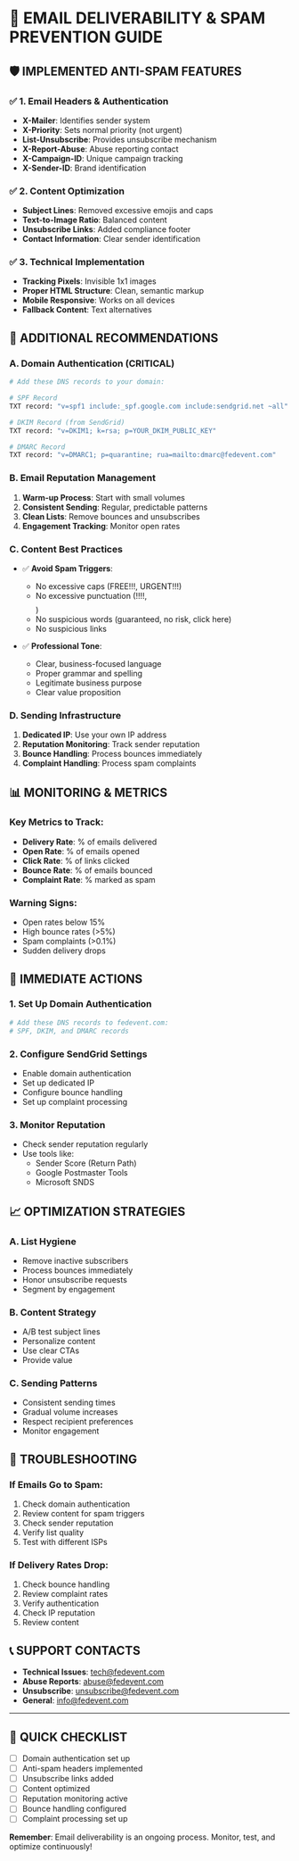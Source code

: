 # 📧 EMAIL DELIVERABILITY & SPAM PREVENTION GUIDE

## 🛡️ **IMPLEMENTED ANTI-SPAM FEATURES**

### ✅ **1. Email Headers & Authentication**
- **X-Mailer**: Identifies sender system
- **X-Priority**: Sets normal priority (not urgent)
- **List-Unsubscribe**: Provides unsubscribe mechanism
- **X-Report-Abuse**: Abuse reporting contact
- **X-Campaign-ID**: Unique campaign tracking
- **X-Sender-ID**: Brand identification

### ✅ **2. Content Optimization**
- **Subject Lines**: Removed excessive emojis and caps
- **Text-to-Image Ratio**: Balanced content
- **Unsubscribe Links**: Added compliance footer
- **Contact Information**: Clear sender identification

### ✅ **3. Technical Implementation**
- **Tracking Pixels**: Invisible 1x1 images
- **Proper HTML Structure**: Clean, semantic markup
- **Mobile Responsive**: Works on all devices
- **Fallback Content**: Text alternatives

## 🚀 **ADDITIONAL RECOMMENDATIONS**

### **A. Domain Authentication (CRITICAL)**
```bash
# Add these DNS records to your domain:

# SPF Record
TXT record: "v=spf1 include:_spf.google.com include:sendgrid.net ~all"

# DKIM Record (from SendGrid)
TXT record: "v=DKIM1; k=rsa; p=YOUR_DKIM_PUBLIC_KEY"

# DMARC Record
TXT record: "v=DMARC1; p=quarantine; rua=mailto:dmarc@fedevent.com"
```

### **B. Email Reputation Management**
1. **Warm-up Process**: Start with small volumes
2. **Consistent Sending**: Regular, predictable patterns
3. **Clean Lists**: Remove bounces and unsubscribes
4. **Engagement Tracking**: Monitor open rates

### **C. Content Best Practices**
- ✅ **Avoid Spam Triggers**:
  - No excessive caps (FREE!!!, URGENT!!!)
  - No excessive punctuation (!!!!, $$$$)
  - No suspicious words (guaranteed, no risk, click here)
  - No suspicious links

- ✅ **Professional Tone**:
  - Clear, business-focused language
  - Proper grammar and spelling
  - Legitimate business purpose
  - Clear value proposition

### **D. Sending Infrastructure**
1. **Dedicated IP**: Use your own IP address
2. **Reputation Monitoring**: Track sender reputation
3. **Bounce Handling**: Process bounces immediately
4. **Complaint Handling**: Process spam complaints

## 📊 **MONITORING & METRICS**

### **Key Metrics to Track:**
- **Delivery Rate**: % of emails delivered
- **Open Rate**: % of emails opened
- **Click Rate**: % of links clicked
- **Bounce Rate**: % of emails bounced
- **Complaint Rate**: % marked as spam

### **Warning Signs:**
- Open rates below 15%
- High bounce rates (>5%)
- Spam complaints (>0.1%)
- Sudden delivery drops

## 🔧 **IMMEDIATE ACTIONS**

### **1. Set Up Domain Authentication**
```bash
# Add these DNS records to fedevent.com:
# SPF, DKIM, and DMARC records
```

### **2. Configure SendGrid Settings**
- Enable domain authentication
- Set up dedicated IP
- Configure bounce handling
- Set up complaint processing

### **3. Monitor Reputation**
- Check sender reputation regularly
- Use tools like:
  - Sender Score (Return Path)
  - Google Postmaster Tools
  - Microsoft SNDS

## 📈 **OPTIMIZATION STRATEGIES**

### **A. List Hygiene**
- Remove inactive subscribers
- Process bounces immediately
- Honor unsubscribe requests
- Segment by engagement

### **B. Content Strategy**
- A/B test subject lines
- Personalize content
- Use clear CTAs
- Provide value

### **C. Sending Patterns**
- Consistent sending times
- Gradual volume increases
- Respect recipient preferences
- Monitor engagement

## 🚨 **TROUBLESHOOTING**

### **If Emails Go to Spam:**
1. Check domain authentication
2. Review content for spam triggers
3. Check sender reputation
4. Verify list quality
5. Test with different ISPs

### **If Delivery Rates Drop:**
1. Check bounce handling
2. Review complaint rates
3. Verify authentication
4. Check IP reputation
5. Review content

## 📞 **SUPPORT CONTACTS**

- **Technical Issues**: tech@fedevent.com
- **Abuse Reports**: abuse@fedevent.com
- **Unsubscribe**: unsubscribe@fedevent.com
- **General**: info@fedevent.com

---

## 🎯 **QUICK CHECKLIST**

- [ ] Domain authentication set up
- [ ] Anti-spam headers implemented
- [ ] Unsubscribe links added
- [ ] Content optimized
- [ ] Reputation monitoring active
- [ ] Bounce handling configured
- [ ] Complaint processing set up

**Remember**: Email deliverability is an ongoing process. Monitor, test, and optimize continuously!
